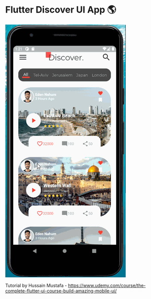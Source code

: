 # Flutter Discover UI App 🌎

![Finished App](https://github.com/Edenik/Images/blob/master/Discover%20UI%20App.gif)


Tutorial by Hussain Mustafa - 
https://www.udemy.com/course/the-complete-flutter-ui-course-build-amazing-mobile-ui/
